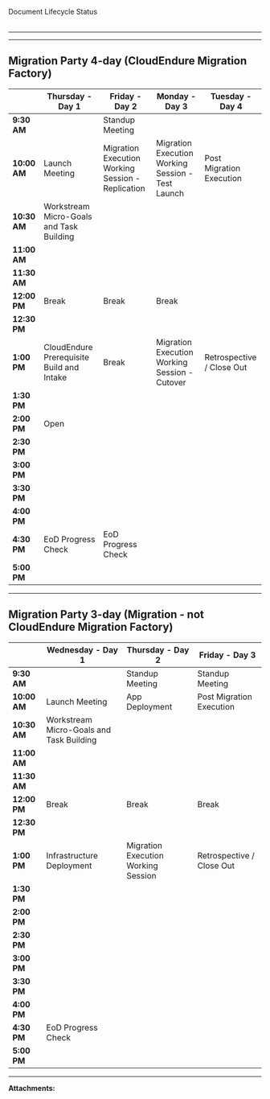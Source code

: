   

Document Lifecycle Status

|    |    |    |    |
| --- | --- | --- | --- |

* * *

* * *

Migration Party 4-day (CloudEndure Migration Factory)
-----------------------------------------------------

|   |   **Thursday - Day 1**   |   **Friday - Day 2**   |   **Monday - Day 3**   |   **Tuesday - Day 4**   |
| --- | --- | --- | --- | --- |
|   **9:30 AM**   |   |   Standup Meeting   |   |   |
|   **10:00 AM**   |   Launch Meeting   |   Migration Execution  Working Session - Replication   |       Migration Execution  Working Session - Test Launch   |   Post Migration Execution        |
|   **10:30 AM**   |   Workstream Micro-Goals   and Task Building   |
|   **11:00 AM**   |
|   **11:30 AM**   |
|   **12:00 PM**   |   Break   |   Break   |   Break   |
|   **12:30 PM**   |
|   **1:00 PM**   |       CloudEndure Prerequisite Build  and Intake   |   Break   |           Migration Execution  Working Session - Cutover   |   Retrospective / Close Out   |
|   **1:30 PM**   |
|   **2:00 PM**   |   Open   |
|   **2:30 PM**   |   |
|   **3:00 PM**   |   |
|   **3:30 PM**   |   |   |
|   **4:00 PM**   |   |   |
|   **4:30 PM**   |   EoD Progress Check   |   EoD Progress Check   |   |
|   **5:00 PM**   |   |   |   |   |

* * *

Migration Party 3-day (Migration - not CloudEndure Migration Factory)
---------------------------------------------------------------------

|   |   **Wednesday - Day 1**   |   **Thursday - Day 2**   |   **Friday - Day 3**   |
| --- | --- | --- | --- |
|   **9:30 AM**   |   |   Standup Meeting   |   Standup Meeting   |
|   **10:00 AM**   |   Launch Meeting   |   App Deployment   |   Post Migration Execution   |
|   **10:30 AM**   |   Workstream Micro-Goals   and Task Building   |
|   **11:00 AM**   |
|   **11:30 AM**   |
|   **12:00 PM**   |   Break   |   Break   |   Break   |
|   **12:30 PM**   |
|   **1:00 PM**   |   Infrastructure Deployment   |           Migration Execution  Working Session   |   Retrospective / Close Out   |
|   **1:30 PM**   |
|   **2:00 PM**   |
|   **2:30 PM**   |   |
|   **3:00 PM**   |   |
|   **3:30 PM**   |   |
|   **4:00 PM**   |   |
|   **4:30 PM**   |   EoD Progress Check   |   |
|   **5:00 PM**   |   |   |   |

* * *

 **Attachments:** 

